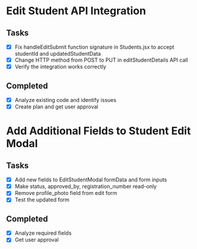 # Edit Student API Integration

## Tasks
- [x] Fix handleEditSubmit function signature in Students.jsx to accept studentId and updatedStudentData
- [x] Change HTTP method from POST to PUT in editStudentDetails API call
- [x] Verify the integration works correctly

## Completed
- [x] Analyze existing code and identify issues
- [x] Create plan and get user approval

# Add Additional Fields to Student Edit Modal

## Tasks
- [x] Add new fields to EditStudentModal formData and form inputs
- [x] Make status, approved_by, registration_number read-only
- [x] Remove profile_photo field from edit form
- [x] Test the updated form

## Completed
- [x] Analyze required fields
- [x] Get user approval
